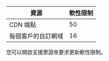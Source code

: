 
| 資源 | 軟性限制 
--- | ---
| CDN 端點 | 50
| 每個客戶的自訂網域| 16

您可以開啟支援票證來要求更新軟性限制。

<!---HONumber=August15_HO7-->